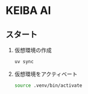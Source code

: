# KEIBA AI

## スタート
1. 仮想環境の作成

    ``` bash
    uv sync
    ```

2. 仮想環境をアクティベート
    ``` bash
    source .venv/bin/activate
    ```
